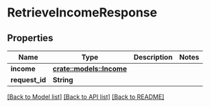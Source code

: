 # RetrieveIncomeResponse

## Properties

Name | Type | Description | Notes
------------ | ------------- | ------------- | -------------
**income** | [**crate::models::Income**](Income.md) |  | 
**request_id** | **String** |  | 

[[Back to Model list]](../README.md#documentation-for-models) [[Back to API list]](../README.md#documentation-for-api-endpoints) [[Back to README]](../README.md)


